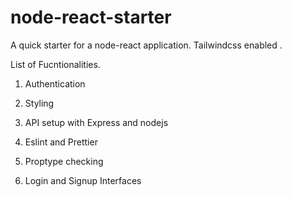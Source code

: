 # node-react-starter
A quick starter for a node-react application. Tailwindcss enabled .

List of Fucntionalities.
1. Authentication 

2. Styling

3. API setup with Express and nodejs

4. Eslint and Prettier

5. Proptype checking

6. Login and Signup Interfaces



